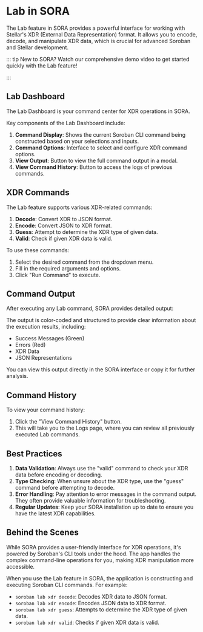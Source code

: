 # Lab in SORA

The Lab feature in SORA provides a powerful interface for working with Stellar's XDR (External Data Representation) format. It allows you to encode, decode, and manipulate XDR data, which is crucial for advanced Soroban and Stellar development.

::: tip
New to SORA? Watch our comprehensive demo video to get started quickly with the Lab feature!

<!-- <iframe width="560" height="315" src="https://www.youtube.com/embed/YOUR_VIDEO_ID" frameborder="0" allow="accelerometer; autoplay; clipboard-write; encrypted-media; gyroscope; picture-in-picture" allowfullscreen></iframe> -->
:::

## Lab Dashboard

The Lab Dashboard is your command center for XDR operations in SORA.

<!-- ![Lab Dashboard](/public/features/lab/dashboard.png) -->

Key components of the Lab Dashboard include:

1. **Command Display**: Shows the current Soroban CLI command being constructed based on your selections and inputs.
2. **Command Options**: Interface to select and configure XDR command options.
3. **View Output**: Button to view the full command output in a modal.
4. **View Command History**: Button to access the logs of previous commands.

## XDR Commands

The Lab feature supports various XDR-related commands:

1. **Decode**: Convert XDR to JSON format.
2. **Encode**: Convert JSON to XDR format.
3. **Guess**: Attempt to determine the XDR type of given data.
4. **Valid**: Check if given XDR data is valid.

To use these commands:

1. Select the desired command from the dropdown menu.
2. Fill in the required arguments and options.
3. Click "Run Command" to execute.

## Command Output

After executing any Lab command, SORA provides detailed output:

<!-- ![Command Output](/public/features/lab/command-output.png) -->

The output is color-coded and structured to provide clear information about the execution results, including:

- Success Messages (Green)
- Errors (Red)
- XDR Data
- JSON Representations

You can view this output directly in the SORA interface or copy it for further analysis.

## Command History

To view your command history:

1. Click the "View Command History" button.
2. This will take you to the Logs page, where you can review all previously executed Lab commands.

## Best Practices

1. **Data Validation**: Always use the "valid" command to check your XDR data before encoding or decoding.
2. **Type Checking**: When unsure about the XDR type, use the "guess" command before attempting to decode.
3. **Error Handling**: Pay attention to error messages in the command output. They often provide valuable information for troubleshooting.
4. **Regular Updates**: Keep your SORA installation up to date to ensure you have the latest XDR capabilities.

## Behind the Scenes

While SORA provides a user-friendly interface for XDR operations, it's powered by Soroban's CLI tools under the hood. The app handles the complex command-line operations for you, making XDR manipulation more accessible.

When you use the Lab feature in SORA, the application is constructing and executing Soroban CLI commands. For example:

- `soroban lab xdr decode`: Decodes XDR data to JSON format.
- `soroban lab xdr encode`: Encodes JSON data to XDR format.
- `soroban lab xdr guess`: Attempts to determine the XDR type of given data.
- `soroban lab xdr valid`: Checks if given XDR data is valid.

<style>
.image-border img {
    border: 1px solid #ddd;
    border-radius: 4px;
    padding: 5px;
}
</style>
